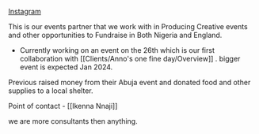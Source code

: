 [Instagram](https://www.instagram.com/tribe_like/)


This is our events partner that we work with in Producing Creative events and other opportunities to Fundraise in Both Nigeria and England. 

- Currently working on an event on the 26th which is our first collaboration with [[Clients/Anno's one fine day/Overview]] . bigger event is expected Jan 2024.


Previous raised money from their Abuja event and donated food and other supplies to a local shelter. 


Point of contact - [[Ikenna Nnaji]]


we are more consultants then anything. 
